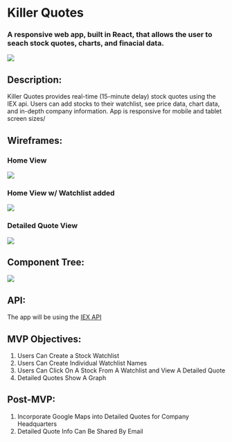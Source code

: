 # Killer Quotes
### A responsive web app, built in React, that allows the user to seach stock quotes, charts, and finacial data.

![](https://media.giphy.com/media/Wn74RUT0vjnoU98Hnt/giphy.gif)

## **Description:**
Killer Quotes provides real-time (15-minute delay) stock quotes using the IEX api. Users can add stocks to their watchlist, see price data, chart data, and in-depth company information.  App is responsive for mobile and tablet screen sizes/

## **Wireframes:**
### **Home View**
![](https://www.dwilliamzero.com/zero-cloud/my-stock-app_000.jpg)
### **Home View w/ Watchlist added**
![](https://www.dwilliamzero.com/zero-cloud/my-stock-app_001.jpg)
### **Detailed Quote View**
![](https://www.dwilliamzero.com/zero-cloud/my-stock-app_002.jpg)

## **Component Tree:**
![](https://www.dwilliamzero.com/zero-cloud/my-stock-app-component-tree.jpg)

## **API:** 
The app will be using the [IEX API](https://iexcloud.io/)

## **MVP Objectives:** 
1. Users Can Create a Stock Watchlist
2. Users Can Create Individual Watchlist Names
3. Users Can Click On A Stock From A Watchlist and View A Detailed Quote
4. Detailed Quotes Show A Graph

## **Post-MVP:**
1. Incorporate Google Maps into Detailed Quotes for Company Headquarters
2. Detailed Quote Info Can Be Shared By Email
